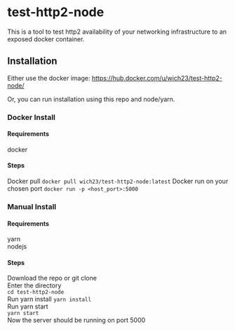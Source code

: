 # test-http2-node
This is a tool to test http2 availability of your networking infrastructure to an exposed docker container.  

## Installation
Either use the docker image: https://hub.docker.com/u/wich23/test-http2-node/  

Or, you can run installation using this repo and node/yarn.  

### Docker Install
#### Requirements
docker

#### Steps
Docker pull
`docker pull wich23/test-http2-node:latest`
Docker run on your chosen port
`docker run -p <host_port>:5000`

### Manual Install
#### Requirements
yarn  
nodejs  
#### Steps
Download the repo or git clone  
Enter the directory  
`cd test-http2-node`  
Run yarn install
`yarn install`  
Run yarn start  
`yarn start`  
Now the server should be running on port 5000
